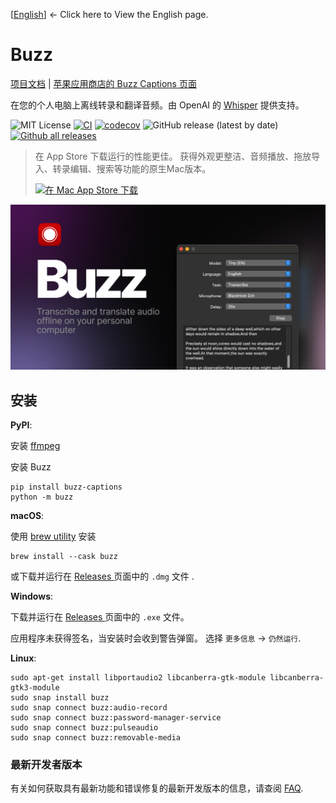 [[English](../README.md)] <- Click here to View the English page.

# Buzz

[项目文档](https://chidiwilliams.github.io/buzz/) | [苹果应用商店的 Buzz Captions 页面](https://apps.apple.com/us/app/buzz-captions/id6446018936?mt=12&itsct=apps_box_badge&itscg=30200)

在您的个人电脑上离线转录和翻译音频。由 OpenAI 的 [Whisper](https://github.com/openai/whisper) 提供支持。

![MIT License](https://img.shields.io/badge/license-MIT-green)
[![CI](https://github.com/chidiwilliams/buzz/actions/workflows/ci.yml/badge.svg)](https://github.com/chidiwilliams/buzz/actions/workflows/ci.yml)
[![codecov](https://codecov.io/github/chidiwilliams/buzz/branch/main/graph/badge.svg?token=YJSB8S2VEP)](https://codecov.io/github/chidiwilliams/buzz)
![GitHub release (latest by date)](https://img.shields.io/github/v/release/chidiwilliams/buzz)
[![Github all releases](https://img.shields.io/github/downloads/chidiwilliams/buzz/total.svg)](https://GitHub.com/chidiwilliams/buzz/releases/)

<blockquote>
<p>在 App Store 下载运行的性能更佳。 获得外观更整洁、音频播放、拖放导入、转录编辑、搜索等功能的原生Mac版本。</p>
<a href="https://apps.apple.com/cn/app/buzz-captions/id6446018936?mt=12&amp;itsct=apps_box_badge&amp;itscg=30200"><img src="https://toolbox.marketingtools.apple.com/api/badges/download-on-the-mac-app-store/black/zh-cn?size=250x83" alt="在 Mac App Store 下载" /></a>
</blockquote>

![Buzz](../buzz/assets/buzz-banner.jpg)

## 安装

**PyPI**:

安装 [ffmpeg](https://www.ffmpeg.org/download.html)

安装 Buzz

```shell
pip install buzz-captions
python -m buzz
```

**macOS**:

使用 [brew utility](https://brew.sh/) 安装

```shell
brew install --cask buzz
```

或下载并运行在 [Releases ](https://github.com/chidiwilliams/buzz/releases/latest) 页面中的 `.dmg` 文件 .

**Windows**:

下载并运行在 [Releases ](https://github.com/chidiwilliams/buzz/releases/latest) 页面中的 `.exe` 文件。

应用程序未获得签名，当安装时会收到警告弹窗。 选择 `更多信息` -> `仍然运行`.

**Linux**:

```shell
sudo apt-get install libportaudio2 libcanberra-gtk-module libcanberra-gtk3-module
sudo snap install buzz
sudo snap connect buzz:audio-record
sudo snap connect buzz:password-manager-service
sudo snap connect buzz:pulseaudio
sudo snap connect buzz:removable-media
```

### 最新开发者版本

有关如何获取具有最新功能和错误修复的最新开发版本的信息，请查阅 [FAQ](https://chidiwilliams.github.io/buzz/docs/faq#9-where-can-i-get-latest-development-version).
